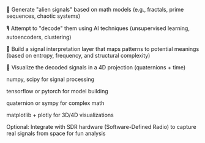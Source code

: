 🌠 Generate "alien signals" based on math models (e.g., fractals, prime sequences, chaotic systems)

🎙️ Attempt to "decode" them using AI techniques (unsupervised learning, autoencoders, clustering)

🧬 Build a signal interpretation layer that maps patterns to potential meanings (based on entropy, frequency, and structural complexity)

🌌 Visualize the decoded signals in a 4D projection (quaternions + time)

numpy, scipy for signal processing

tensorflow or pytorch for model building

quaternion or sympy for complex math

matplotlib + plotly for 3D/4D visualizations

Optional: Integrate with SDR hardware (Software-Defined Radio) to capture real signals from space for fun analysis
